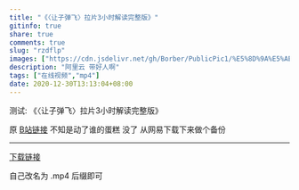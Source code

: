 ```yaml
---
title: "《〈让子弹飞〉拉片3小时解读完整版》"
gitinfo: true
share: true
comments: true
slug: "rzdflp"
images: ["https://cdn.jsdelivr.net/gh/Borber/PublicPic1/%E5%8D%9A%E5%AE%A2%E5%9B%AD/wolai/wolai.png"] 
description: "阿里云 带好人啊"
tags: ["在线视频","mp4"]
date: 2020-12-30T13:13:04+08:00
---
```


测试: 《〈让子弹飞〉拉片3小时解读完整版》

原 [B站链接](https://www.bilibili.com/video/BV1N54y1x7g4) 不知是动了谁的蛋糕 没了 从网易下载下来做个备份

---

[下载链接](http://aliregistry-cn-shanghai.oss-cn-shanghai.aliyuncs.com/docker/registry/v2/blobs/sha256/45/45c46393a808b2e5eaf49111aa920a8df9afaeaf78278ff54f41cf3cb92c27bc/data?Expires=1609307040&OSSAccessKeyId=LTAI4FyN99sZuwGQsaDkPxbv&Signature=pbdeyqkfkYIQmWU3LF3g2%2BhXfF8%3D)

自己改名为 .mp4 后缀即可

<div id="dplayer"></div>
<script src="https://cdn.jsdelivr.net/gh/Borber/blog@master/static/JavaScript/hls.min.js"></script>
<script src="https://cdn.jsdelivr.net/gh/Borber/blog@master/static/JavaScript/DPlayer.min.js"></script>
<script src="../videos/rang_zi_dan_fei_la_pian.js"></script>


